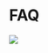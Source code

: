 ﻿# FAQ

<a href="https://gitee.com/mindspore/docs/blob/r1.3/docs/mindarmour/faq/source_en/faq.md" target="_blank"><img src="https://gitee.com/mindspore/docs/raw/r1.3/resource/_static/logo_source.png"></a>
